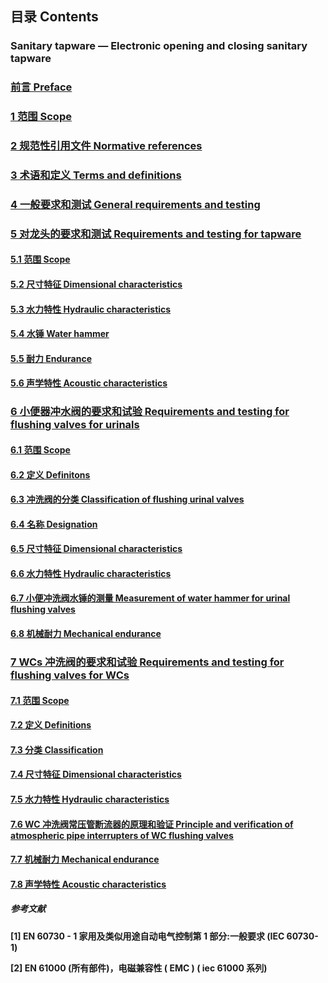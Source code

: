 ## 目录 Contents

### Sanitary tapware — Electronic opening and closing sanitary tapware

### [前言 Preface](Preface.md)

### [1 范围 Scope](Chapter1.md)

### [2 规范性引用文件 Normative references](Chapter2.md)

### [3 术语和定义 Terms and definitions](Chapter3.md) 

### [4 一般要求和测试 General requirements and testing](Chapter4.md)

### [5 对龙头的要求和测试 Requirements and testing for tapware](Chapter5.md)

#### [5.1 范围 Scope](Chapter5.1.md)

#### [5.2 尺寸特征 Dimensional characteristics](Chapter5.2.md)

#### [5.3 水力特性 Hydraulic characteristics](Chapter5.3.md)

#### [5.4 水锤 Water hammer](Chapter5.4.md)

#### [5.5 耐力 Endurance](Chapter5.5.md)

#### [5.6 声学特性 Acoustic characteristics](Chapter5.6.md)

### [6 小便器冲水阀的要求和试验 Requirements and testing for flushing valves for urinals](Chapter6.md)

#### [6.1 范围 Scope](Chapter6.1.md)

#### [6.2 定义 Definitons](Chapter6.2.md)

#### [6.3 冲洗阀的分类 Classification of flushing urinal valves](Chapter6.3.md)

#### [6.4 名称 Designation](Chapter6.4.md)

#### [6.5 尺寸特征 Dimensional characteristics](Chapter6.5.md)

#### [6.6 水力特性 Hydraulic characteristics](Chapter6.6.md)

#### [6.7 小便冲洗阀水锤的测量 Measurement of water hammer for urinal flushing valves](Chapter6.7.md)

#### [6.8 机械耐力 Mechanical endurance](Chapter6.8.md)

### [7 WCs 冲洗阀的要求和试验 Requirements and testing for flushing valves for WCs](Chapter7.md)

#### [7.1 范围 Scope](Chapter7.1.md)

#### [7.2 定义 Definitions](Chapter7.2.md)

#### [7.3 分类 Classification](Chapter7.3.md)

#### [7.4 尺寸特征 Dimensional characteristics](Chapter7.4.md)

#### [7.5 水力特性 Hydraulic characteristics](Chapter7.5.md)

#### [7.6 WC 冲洗阀常压管断流器的原理和验证 Principle and verification of atmospheric pipe interrupters of WC flushing valves](Chapter7.6.md)

#### [7.7 机械耐力 Mechanical endurance](Chapter7.7.md)

#### [7.8 声学特性 Acoustic characteristics](Chapter7.8.md)

##### **参考文献**

**[1] EN 60730 - 1 家用及类似用途自动电气控制第 1 部分:一般要求 (IEC 60730-1)**

**[2] EN 61000 (所有部件)，电磁兼容性 ( EMC ) ( iec 61000 系列)**